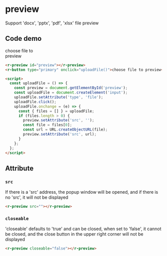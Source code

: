 # preview

Support 'docx', 'pptx', 'pdf', 'xlsx' file preview

## Code demo

<div style="width: 100px; margin-top:10px">
    <r-preview id="fdsafdsafdsafdsaf"></r-preview>
    <r-button type="primary" onclick="uploadFile('fdsafdsafdsafdsaf')">choose file to preview</r-button>
</div>

```html
<r-preview id="preview"></r-preview>
<r-button type="primary" onclick="uploadFile()">choose file to preview</r-button>

<script>
  const uploadFile = () => {
    const preview = document.getElementById('preview');
    const uploadFile = document.createElement('input');
    uploadFile.setAttribute('type', 'file');
    uploadFile.click();
    uploadFile.onchange = (e) => {
      const { files = [] } = uploadFile;
      if (files.length > 0) {
        preview.setAttribute('src', '');
        const file = files[0];
        const url = URL.createObjectURL(file);
        preview.setAttribute('src', url);
      }
    };
  };
</script>
```

## Attribute

### `src`

If there is a 'src' address, the popup window will be opened, and if there is no 'src', it will not be displayed

```html
<r-preview src=""></r-preview>
```

### `closeable`

'closeable' defaults to 'true' and can be closed, when set to 'false', it cannot be closed, and the close button in the upper right corner will not be displayed

```html
<r-preview closeable="false"></r-preview>
```
